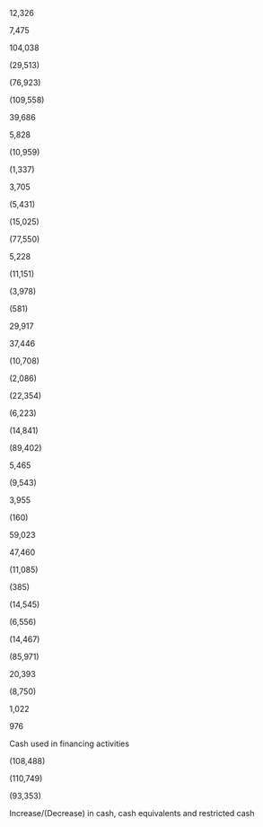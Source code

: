12,326

7,475

104,038

(29,513)

(76,923)

(109,558)

39,686

5,828

(10,959)

(1,337)

3,705

(5,431)

(15,025)

(77,550)

5,228

(11,151)

(3,978)

(581)

29,917

37,446

(10,708)

(2,086)

(22,354)

(6,223)

(14,841)

(89,402)

5,465

(9,543)

3,955

(160)

59,023

47,460

(11,085)

(385)

(14,545)

(6,556)

(14,467)

(85,971)

20,393

(8,750)

1,022

976

Cash used in financing activities

(108,488)

(110,749)

(93,353)

Increase/(Decrease) in cash, cash equivalents and restricted cash